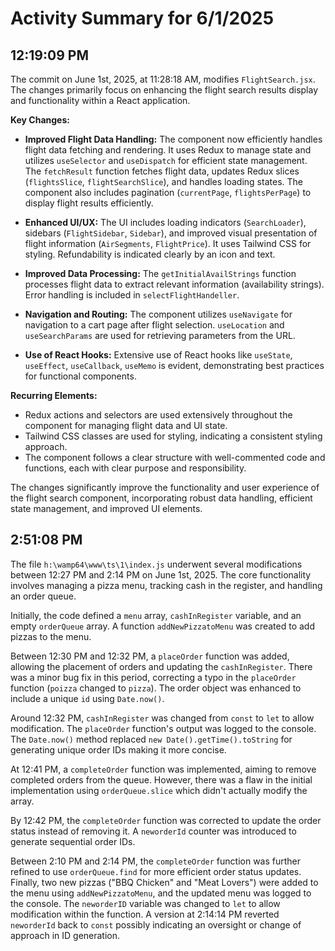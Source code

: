 # Activity Summary for 6/1/2025

## 12:19:09 PM
The commit on June 1st, 2025, at 11:28:18 AM, modifies `FlightSearch.jsx`.  The changes primarily focus on enhancing the flight search results display and functionality within a React application.

**Key Changes:**

* **Improved Flight Data Handling:** The component now efficiently handles flight data fetching and rendering.  It uses Redux to manage state and utilizes `useSelector` and `useDispatch` for efficient state management.  The `fetchResult` function fetches flight data, updates Redux slices (`flightsSlice`, `flightSearchSlice`), and handles loading states. The component also includes pagination (`currentPage`, `flightsPerPage`) to display flight results efficiently.

* **Enhanced UI/UX:**  The UI includes loading indicators (`SearchLoader`), sidebars (`FlightSidebar`, `Sidebar`), and improved visual presentation of flight information (`AirSegments`, `FlightPrice`).  It uses Tailwind CSS for styling.  Refundability is indicated clearly by an icon and text.

* **Improved Data Processing:** The `getInitialAvailStrings` function processes flight data to extract relevant information (availability strings).  Error handling is included in `selectFlightHandeller`.

* **Navigation and Routing:** The component utilizes `useNavigate` for navigation to a cart page after flight selection. `useLocation` and `useSearchParams` are used for retrieving parameters from the URL.

* **Use of React Hooks:** Extensive use of React hooks like `useState`, `useEffect`, `useCallback`, `useMemo` is evident, demonstrating best practices for functional components.

**Recurring Elements:**

* Redux actions and selectors are used extensively throughout the component for managing flight data and UI state.
* Tailwind CSS classes are used for styling, indicating a consistent styling approach.
* The component follows a clear structure with well-commented code and functions, each with clear purpose and responsibility.


The changes significantly improve the functionality and user experience of the flight search component, incorporating robust data handling, efficient state management, and improved UI elements.


## 2:51:08 PM
The file `h:\wamp64\www\ts\1\index.js` underwent several modifications between 12:27 PM and 2:14 PM on June 1st, 2025.  The core functionality involves managing a pizza menu, tracking cash in the register, and handling an order queue.

Initially, the code defined a `menu` array, `cashInRegister` variable, and an empty `orderQueue` array.  A function `addNewPizzatoMenu` was created to add pizzas to the menu.

Between 12:30 PM and 12:32 PM, a `placeOrder` function was added, allowing the placement of orders and updating the `cashInRegister`.  There was a minor bug fix in this period, correcting a typo in the `placeOrder` function (`poizza` changed to `pizza`).  The order object was enhanced to include a unique `id` using `Date.now()`.

Around 12:32 PM, `cashInRegister` was changed from `const` to `let` to allow modification.  The `placeOrder` function's output was logged to the console. The `Date.now()` method replaced  `new Date().getTime().toString` for generating unique order IDs making it more concise.

At 12:41 PM, a `completeOrder` function was implemented, aiming to remove completed orders from the queue. However, there was a flaw in the initial implementation using `orderQueue.slice` which didn't actually modify the array.

By 12:42 PM, the `completeOrder` function was corrected to update the order status instead of removing it. A `neworderId` counter was introduced to generate sequential order IDs.

Between 2:10 PM and 2:14 PM, the `completeOrder` function was further refined to use `orderQueue.find` for more efficient order status updates.  Finally, two new pizzas ("BBQ Chicken" and "Meat Lovers") were added to the menu using `addNewPizzatoMenu`, and the updated menu was logged to the console.  The `neworderID` variable was changed to `let` to allow modification within the function.  A version at 2:14:14 PM reverted `neworderId` back to `const` possibly indicating an oversight or change of approach in ID generation.

